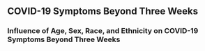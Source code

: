 ## COVID-19 Symptoms Beyond Three Weeks

### Influence of Age, Sex, Race, and Ethnicity on COVID-19 Symptoms Beyond Three Weeks